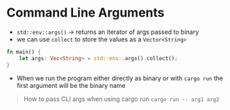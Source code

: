 # Command Line Arguments

- `std::env::args()` -> returns an iterator of args passed to binary
- we can use `collect` to store the values as a `Vector<String>`

```rust
fn main() {
	let args: Vec<String> = std::env::args().collect();
}
```

- When we run the program either directly as binary or with `cargo run` the first argument will be the binary name

> How to pass CLI args when using cargo run
> `cargo run -- arg1 arg2`



